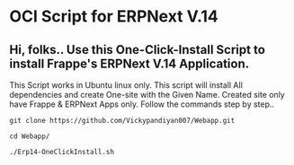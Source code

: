 # OCI Script for ERPNext V.14

## Hi, folks.. Use this One-Click-Install Script to install Frappe's ERPNext V.14 Application.

This Script works in Ubuntu linux only. 
This script will install All dependencies and create One-site with the Given Name.
Created site only have Frappe & ERPNext Apps only.
Follow the commands step by step..


``` git clone https://github.com/Vickypandiyan007/Webapp.git ```

``` cd Webapp/ ```

``` ./Erp14-OneClickInstall.sh ```
